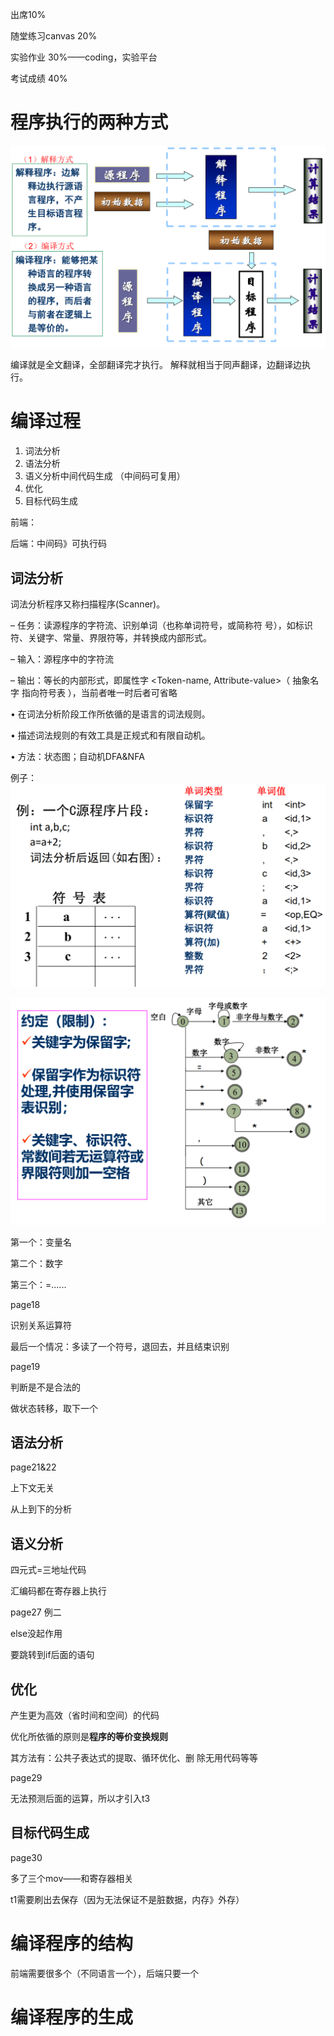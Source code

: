 出席10%

随堂练习canvas 20%

实验作业 30%——coding，实验平台

考试成绩 40%

# 程序执行的两种方式

![image-20210909101601721](ch1引言.assets/image-20210909101601721.png)

编译就是全文翻译，全部翻译完才执行。 解释就相当于同声翻译，边翻译边执行。



# 编译过程

1. 词法分析 
2. 语法分析 
3. 语义分析中间代码生成 （中间码可复用）
4. 优化 
5. 目标代码生成

前端：

后端：中间码》可执行码

## 词法分析



词法分析程序又称扫描程序(Scanner)。

 – 任务：读源程序的字符流、识别单词（也称单词符号，或简称符 号），如标识符、关键字、常量、界限符等，并转换成内部形式。 

– 输入：源程序中的字符流 

– 输出：等长的内部形式，即属性字 <Token-name, Attribute-value>（ 抽象名字 指向符号表 ），当前者唯一时后者可省略

• 在词法分析阶段工作所依循的是语言的词法规则。

 • 描述词法规则的有效工具是正规式和有限自动机。

 • 方法：状态图；自动机DFA&NFA 

例子：![image-20210909102850332](ch1引言.assets/image-20210909102850332.png)

![image-20210909103236580](ch1引言.assets/image-20210909103236580.png)

第一个：变量名

第二个：数字

第三个：=......

page18

识别关系运算符

最后一个情况：多读了一个符号，退回去，并且结束识别

page19

判断是不是合法的

做状态转移，取下一个



## 语法分析

page21&22

上下文无关

从上到下的分析



## 语义分析



四元式=三地址代码

汇编码都在寄存器上执行

page27 例二

else没起作用

要跳转到if后面的语句



## 优化

产生更为高效（省时间和空间）的代码

优化所依循的原则是**程序的等价变换规则** 

其方法有：公共子表达式的提取、循环优化、删 除无用代码等等

page29

无法预测后面的运算，所以才引入t3



## 目标代码生成

page30

多了三个mov——和寄存器相关

t1需要刷出去保存（因为无法保证不是脏数据，内存》外存）



# 编译程序的结构

前端需要很多个（不同语言一个），后端只要一个



# 编译程序的生成

















